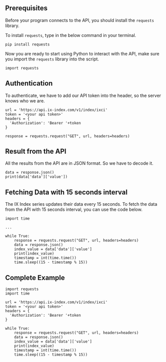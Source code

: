 ## Prerequisites

Before your program connects to the API, you should install the `requests` library.

To install `requests`, type in the below command in your terminal.

```
pip install requests
```

Now you are ready to start using Python to interact with the API, make sure you import the `requests` library into the script.

```
import requests
```

## Authentication

To authenticate, we have to add our API token into the header, so the server knows who we are.

```
url = 'https://api.ix-index.com/v1/index/ixci'
token = '<your api token>'
headers = {
  'Authorization': 'Bearer '+token
}

response = requests.request("GET", url, headers=headers)
```

## Result from the API
All the results from the API are in JSON format. So we have to decode it.
```
data = response.json()
print(data['data']['value'])
```

## Fetching Data with 15 seconds interval
The IX Index series updates their data every 15 seconds. To fetch the data from the API with 15 seconds interval, you can use the code below.
```
import time

...

while True:
	response = requests.request("GET", url, headers=headers)
	data = response.json()
	index_value = data['data']['value']
	print(index_value)
	timestamp = int(time.time())
	time.sleep((15 - timestamp % 15))
```

## Complete Example

```
import requests
import time

url = 'https://api.ix-index.com/v1/index/ixci'
token = '<your api token>'
headers = {
  'Authorization': 'Bearer '+token
}

while True:
	response = requests.request("GET", url, headers=headers)
	data = response.json()
	index_value = data['data']['value']
	print(index_value)
	timestamp = int(time.time())
	time.sleep((15 - timestamp % 15))
```
